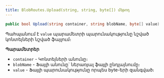 ```yaml
---
title: BlobRoutes.Upload(string, string, byte[]) մեթոդ
---
```


```c#
public bool Upload(string container, string blobName, byte[] value)
```

Պահպանում է `value` պարամետրի պարունակությունը նշված կոնտեյների նշված ֆայլում։ 

**Պարամետրեր**

* `container` - Կոնտեյների անունը։ 
* `blobName` - Ֆայլի անունը` ներառյալ ֆայլի ընդլայնումը։
* `value` - Ֆայլի պարունակությունը որպես byte-երի զանգված։
